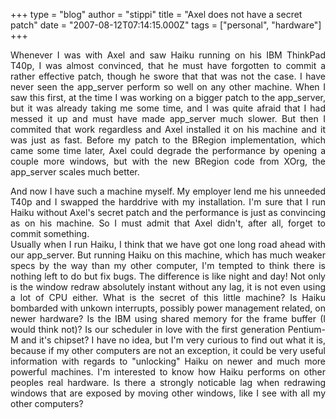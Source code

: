 +++
type = "blog"
author = "stippi"
title = "Axel does not have a secret patch"
date = "2007-08-12T07:14:15.000Z"
tags = ["personal", "hardware"]
+++

<p align="justify">
Whenever I was with Axel and saw Haiku running on his IBM ThinkPad T40p, I was almost convinced, that he must have forgotten to commit a rather effective patch, though he swore that that was not the case. I have never seen the app_server perform so well on any other machine.<!--break--> When I saw this first, at the time I was working on a bigger patch to the app_server, but it was already taking me some time, and I was quite afraid that I had messed it up and must have made app_server much slower. But then I commited that work regardless and Axel installed it on his machine and it was just as fast. Before my patch to the BRegion implementation, which came some time later, Axel could degrade the performance by opening a couple more windows, but with the new BRegion code from XOrg, the app_server scales much better.
</p>

<p align="justify">
And now I have such a machine myself. My employer lend me his unneeded T40p and I swapped the harddrive with my installation. I'm sure that I run Haiku without Axel's secret patch and the performance is just as convincing as on his machine. So I must admit that Axel didn't, after all, forget to commit something. <br>Usually when I run Haiku, I think that we have got one long road ahead with our app_server. But running Haiku on this machine, which has much weaker specs by the way than my other computer, I'm tempted to think there is nothing left to do but fix bugs. The difference is like night and day! Not only is the window redraw absolutely instant without any lag, it is not even using a lot of CPU either. What is the secret of this little machine? Is Haiku bombarded with unkown interrupts, possibly power management related, on newer hardware? Is the IBM using shared memory for the frame buffer (I would think not)? Is our scheduler in love with the first generation Pentium-M and it's chipset? I have no idea, but I'm very curious to find out what it is, because if my other computers are not an exception, it could be very useful information with regards to "unlocking" Haiku on newer and much more powerful machines. I'm interested to know how Haiku performs on other peoples real hardware. Is there a strongly noticable lag when redrawing windows that are exposed by moving other windows, like I see with all my other computers?
</p>
